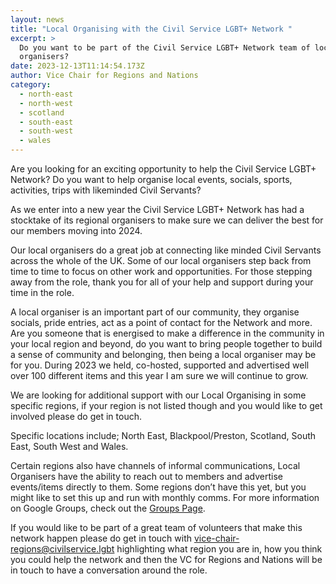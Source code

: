 ```yaml
---
layout: news
title: "Local Organising with the Civil Service LGBT+ Network "
excerpt: >
  Do you want to be part of the Civil Service LGBT+ Network team of local
  organisers?
date: 2023-12-13T11:14:54.173Z
author: Vice Chair for Regions and Nations
category:
  - north-east
  - north-west
  - scotland
  - south-east
  - south-west
  - wales
---
```

Are you looking for an exciting opportunity to help the Civil Service LGBT+ Network? Do you want to help organise local events, socials, sports, activities, trips with likeminded Civil Servants?

A﻿s we enter into a new year the Civil Service LGBT+ Network has had a stocktake of its regional organisers to make sure we can deliver the best for our members moving into 2024.

O﻿ur local organisers do a great job at connecting like minded Civil Servants across the whole of the UK. Some of our local organisers step back from time to time to focus on other work and opportunities. For those stepping away from the role, thank you for all of your help and support during your time in the role.

A﻿ local organiser is an important part of our community, they organise socials, pride entries, act as a point of contact for the Network and more. Are you someone that is energised to make a difference in the community in your local region and beyond, do you want to bring people together to build a sense of community and belonging, then being a local organiser may be for you. During 2023 we held, co-hosted, supported and advertised well over 100 different items and this year I am sure we will continue to grow. 

W﻿e are looking for additional support with our Local Organising in some specific regions, if your region is not listed though and you would like to get involved please do get in touch. 

S﻿pecific locations include; North East, Blackpool/Preston, Scotland, South East, South West and Wales.

Certain regions also have channels of informal communications, Local Organisers have the ability to reach out to members and advertise events/items directly to them. Some regions don’t have this yet, but you might like to set this up and run with monthly comms. For more information on Google Groups, check out the [Groups Page](https://www.civilservice.lgbt/groups/).

If you would like to be part of a great team of volunteers that make this network happen please do get in touch with [vice-chair-regions@civilservice.lgbt](mailto:vice-chair-regions@civilservice.lgbt) highlighting what region you are in, how you think you could help the network and then the VC for Regions and Nations will be in touch to have a conversation around the role.